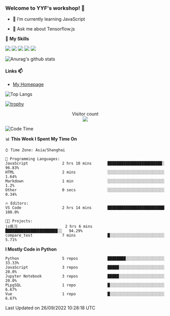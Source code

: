 ### Welcome to YYF's workshop! 👋

<!--
**YifeiYang210/YifeiYang210** is a ✨ _special_ ✨ repository because its `README.md` (this file) appears on your GitHub profile.

Here are some ideas to get you started:

- 🔭 I’m currently working on ...
- 🌱 I’m currently learning ...
- 👯 I’m looking to collaborate on ...
- 🤔 I’m looking for help with ...
- 💬 Ask me about ...
- 📫 How to reach me: ...
- 😄 Pronouns: ...
- ⚡ Fun fact: ...
-->

- 🌱 I’m currently learning JavaScript

- 💬 Ask me about Tensorflow.js

🌟 **My Skills**
<!-- [![](https://img.shields.io/badge/{徽标标题}-{徽标内容}-{徽标颜色}.svg)]({linkUrl}) -->

![](https://img.shields.io/badge/-Python-3f7fbd?logo=Python&logoColor=fff)
![](https://img.shields.io/badge/-DeepLearning-3f7fbd?logo=Pandas&logoColor=fff)
![](https://img.shields.io/badge/-Wechat-3f7fbd?logo=Wechat&logoColor=fff)
![](https://img.shields.io/badge/-C%2B%2B-3f7fbd?logo=C%2B%2B&logoColor=fff)
![](https://img.shields.io/badge/-JavaScript-3f7fbd?logo=JavaScript&logoColor=fff)

![Anurag's github stats](https://github-readme-stats.vercel.app/api?username=YifeiYang210&theme=maroongold)



#### Links 📫

* [My Homepage](https://YifeiYang210.github.io/blog/)

![Top Langs](https://github-readme-stats.vercel.app/api/top-langs/?username=YifeiYang210&hide=roff,c)

[![trophy](https://github-profile-trophy.vercel.app/?username=YifeiYang210&theme=dracula&row=2&column=3)](https://github.com/ryo-ma/github-profile-trophy)

<p align="center"> 
  Visitor count<br>
  <img src="https://profile-counter.glitch.me/YifeiYang210/count.svg" />
</p>

<!--START_SECTION:waka-->
![Code Time](http://img.shields.io/badge/Code%20Time-1%2C135%20hrs%2051%20mins-blue)

📊 **This Week I Spent My Time On** 

```text
⌚︎ Time Zone: Asia/Shanghai

💬 Programming Languages: 
JavaScript               2 hrs 10 mins       ████████████████████████░   96.83% 
HTML                     2 mins              ░░░░░░░░░░░░░░░░░░░░░░░░░   1.64% 
Markdown                 1 min               ░░░░░░░░░░░░░░░░░░░░░░░░░   1.2% 
Other                    0 secs              ░░░░░░░░░░░░░░░░░░░░░░░░░   0.34%

🔥 Editors: 
VS Code                  2 hrs 14 mins       █████████████████████████   100.0%

🐱‍💻 Projects: 
js练习                     2 hrs 6 mins        ███████████████████████░░   94.29% 
compare_test             7 mins              █░░░░░░░░░░░░░░░░░░░░░░░░   5.71%

```

**I Mostly Code in Python** 

```text
Python                   5 repos             ████████░░░░░░░░░░░░░░░░░   33.33% 
JavaScript               3 repos             █████░░░░░░░░░░░░░░░░░░░░   20.0% 
Jupyter Notebook         3 repos             █████░░░░░░░░░░░░░░░░░░░░   20.0% 
PLpgSQL                  1 repo              █░░░░░░░░░░░░░░░░░░░░░░░░   6.67% 
Vue                      1 repo              █░░░░░░░░░░░░░░░░░░░░░░░░   6.67%

```



 Last Updated on 26/09/2022 10:28:18 UTC
<!--END_SECTION:waka-->


